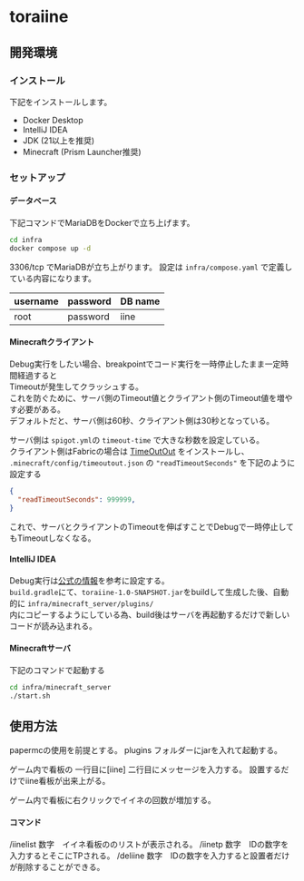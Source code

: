 # toraiine

## 開発環境

### インストール

下記をインストールします。

- Docker Desktop
- IntelliJ IDEA
- JDK (21以上を推奨)
- Minecraft (Prism Launcher推奨)

### セットアップ

#### データベース

下記コマンドでMariaDBをDockerで立ち上げます。

```bash
cd infra
docker compose up -d
```

3306/tcp でMariaDBが立ち上がります。
設定は `infra/compose.yaml` で定義している内容になります。

| username | password | DB name |
|----------|----------|---------|
| root     | password | iine    |

#### Minecraftクライアント

Debug実行をしたい場合、breakpointでコード実行を一時停止したまま一定時間経過すると  
Timeoutが発生してクラッシュする。  
これを防ぐために、サーバ側のTimeout値とクライアント側のTimeout値を増やす必要がある。  
デフォルトだと、サーバ側は60秒、クライアント側は30秒となっている。

サーバ側は `spigot.yml`の `timeout-time` で大きな秒数を設定している。  
クライアント側はFabricの場合は [TimeOutOut](https://modrinth.com/mod/timeoutout) をインストールし、  
`.minecraft/config/timeoutout.json` の `"readTimeoutSeconds"` を下記のように設定する  
```json
{
  "readTimeoutSeconds": 999999,
}
```

これで、サーバとクライアントのTimeoutを伸ばすことでDebugで一時停止してもTimeoutしなくなる。

#### IntelliJ IDEA

Debug実行は[公式の情報](https://docs.papermc.io/paper/dev/debugging)を参考に設定する。  
`build.gradle`にて、`toraiine-1.0-SNAPSHOT.jar`をbuildして生成した後、自動的に `infra/minecraft_server/plugins/`  
内にコピーするようにしている為、build後はサーバを再起動するだけで新しいコードが読み込まれる。

#### Minecraftサーバ

下記のコマンドで起動する
```bash
cd infra/minecraft_server
./start.sh
```

## 使用方法

papermcの使用を前提とする。
plugins フォルダーにjarを入れて起動する。

ゲーム内で看板の
一行目に[iine]
二行目にメッセージを入力する。
設置するだけでiine看板が出来上がる。

ゲーム内で看板に右クリックでイイネの回数が増加する。

#### コマンド

/iinelist 数字　イイネ看板ののリストが表示される。
/iinetp 数字　IDの数字を入力するとそこにTPされる。
/deliine 数字　IDの数字を入力すると設置者だけが削除することができる。

